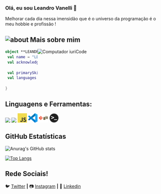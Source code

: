 ### Olá, eu sou Leandro Vanelli 👋

Melhorar cada dia nessa imensidão que é o universo da programação é o meu hobbie e profissão !

## <img width="45" alt="about" src="https://kellyfoulk.herokuapp.com/static/me_coding.gif"> Mais sobre mim

<img src="https://raw.githubusercontent.com/MicaelliMedeiros/micaellimedeiros/master/image/computer-illustration.png" min-width="400px" max-width="400px" width="400px" align="right" alt="Computador iuriCode">

```kotlin
object **LEANDRO** {
 val name = "LEANDRO GONÇALVES VANELLI"
 val acknowledgements = "BACK-END"
 
 val primarySkillset = "SCRUM, SOLID E BOM EM FAZER CAFÉ"
 val languages = listOf("C#", "Python", "SQL", "NodeJS", "Angular") 

}
```

## **Linguagens e Ferramentas:**  

<code><img height="30" src="https://img2.gratispng.com/20180831/iua/kisspng-c-programming-language-logo-microsoft-visual-stud-atlas-portfolio-5b89919299aab1.1956912415357423546294.jpg"></code>
<code><img height="30" src ="https://img1.gratispng.com/20180325/aqq/kisspng-python-logo-programmer-fierce-python-cliparts-5ab7bde1738eb3.0871706315219911374733.jpg"></code>
<code><img height="30" src="https://raw.githubusercontent.com/github/explore/80688e429a7d4ef2fca1e82350fe8e3517d3494d/topics/javascript/javascript.png"></code>
<code><img height="30" src="https://raw.githubusercontent.com/github/explore/80688e429a7d4ef2fca1e82350fe8e3517d3494d/topics/visual-studio-code/visual-studio-code.png"></code>
<code><img height="30" src="https://raw.githubusercontent.com/github/explore/80688e429a7d4ef2fca1e82350fe8e3517d3494d/topics/git/git.png"></code>
<code><img height="30" src="https://raw.githubusercontent.com/github/explore/80688e429a7d4ef2fca1e82350fe8e3517d3494d/topics/terminal/terminal.png"></code>


## **GitHub Estatísticas**

![Anurag's GitHub stats](https://github-readme-stats.vercel.app/api?username=leovanelli&show_icons=true&theme=radical&align=left)

[![Top Langs](https://github-readme-stats.vercel.app/api/top-langs/?username=leovanelli&layout=compact&aligh=right)](https://github.com/anuraghazra/github-readme-stats)


## Rede Sociais!

🐦 [Twitter][twitter] **|** 
📷 [Instagram][instagram] **|** 
👔 [Linkedin][linkedin] 

[twitter]: https://twitter.com/leandrovanelli
[instagram]: https://www.instagram.com/paoemanteiga32/?hl=pt
[linkedin]: https://www.linkedin.com/in/leandro-vanelli/
